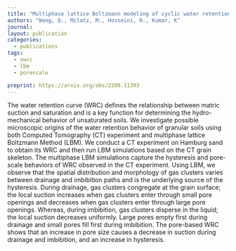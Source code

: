 ```yaml
---
title: "Multiphase lattice Boltzmann modeling of cyclic water retention behavior in unsaturated sand based on X-ray Computed Tomography"
authors: "Wang, Q., Milatz, M., Hosseini, R., Kumar, K"
journal: 
layout: publication
categories: 
  - publications
tags:
  - swcc
  - lbm
  - porescale

preprint: https://arxiv.org/abs/2209.11393
---
```


The water retention curve (WRC) defines the relationship between matric suction and saturation and is a key function for determining the hydro-mechanical behavior of unsaturated soils. We investigate possible microscopic origins of the water retention behavior of granular soils using both Computed Tomography (CT) experiment and multiphase lattice Boltzmann Method (LBM). We conduct a CT experiment on Hamburg sand to obtain its WRC and then run LBM simulations based on the CT grain skeleton. The multiphase LBM simulations capture the hysteresis and pore-scale behaviors of WRC observed in the CT experiment. Using LBM, we observe that the spatial distribution and morphology of gas clusters varies between drainage and imbibition paths and is the underlying source of the hysteresis. During drainage, gas clusters congregate at the grain surface; the local suction increases when gas clusters enter through small pore openings and decreases when gas clusters enter through large pore openings. Whereas, during imbibition, gas clusters disperse in the liquid; the local suction decreases uniformly. Large pores empty first during drainage and small pores fill first during imbibition. The pore-based WRC shows that an increase in pore size causes a decrease in suction during drainage and imbibition, and an increase in hysteresis. 
